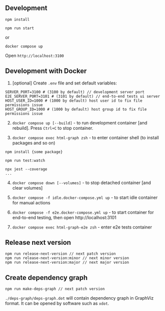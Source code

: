 ## Development

```
npm install

npm run start
```

or

```
docker compose up
```

Open `http://localhost:3100`

## Development with Docker

1. [optional] Create `.env` file and set default variables:

```
SERVER_PORT=3100 # (3100 by default) // development server port
E2E_SERVER_PORT=3101 # (3101 by default) // end-to-end tests ui server
HOST_USER_ID=1000 # (1000 by default) host user id to fix file permissions issue
HOST_GROUP_ID=1000 # (1000 by default) host group id to fix file permissions issue
```

2. `docker compose up [--build]` - to run development container [and rebuild]. Press `Ctrl+C` to stop container.

3. `docker compose exec html-graph zsh` - to enter container shell (to install packages and so on)

```
npm install {some package}

npm run test:watch

npx jest --coverage
...
```

4. `docker compose down [--volumes]` - to stop detached container [and clear volumes]

5. `docker compose -f idle.docker-compose.yml up` - to start idle container for manual actions

6. `docker compose -f e2e.docker-compose.yml up` - to start container for end-to-end testing, then open http://localhost:3101

7. `docker compose exec html-graph-e2e zsh` - enter e2e tests container

## Release next version

```
npm run release-next-version // next patch version
npm run release-next-version:minor // next minor version
npm run release-next-version:major // next major version
```

## Create dependency graph

```
npm run make-deps-graph // next patch version
```

`./deps-graph/deps-graph.dot` will contain dependency graph in GraphViz format. It can be opened by software such as `xdot`.
